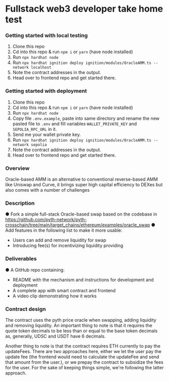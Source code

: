 # Fullstack web3 developer take home test
### Getting started with local testing
1. Clone this repo
2. Cd into this repo & run `npm i` or `yarn` (have node installed)
3. Run `npx hardhat node`
4. Run `npx hardhat ignition deploy ignition/modules/OracleAMM.ts --network localhost`
5. Note the contract addresses in the output.
6. Head over to frontend repo and get started there.

### Getting started with deployment
1. Clone this repo
2. Cd into this repo & run `npm i` or `yarn` (have node installed)
3. Run `npx hardhat node`
4. Copy file `.env.example`, paste into same directory and rename the new pasted file to `.env` and fill variables `WALLET_PRIVATE_KEY` and `SEPOLIA_RPC_URL` in it.
5. Send me your wallet private key.
6. Run `npx hardhat ignition deploy ignition/modules/OracleAMM.ts --network sepolia`
7. Note the contract addresses in the output.
8. Head over to frontend repo and get started there.

### Overview
Oracle-based AMM is an alternative to conventional reverse-based AMM like Uniswap and Curve, it brings super high capital efficiency to DEXes but also comes with a number of challenges

### Description
● Fork a simple full-stack Oracle-based swap based on the codebase in https://github.com/pyth-network/pyth-crosschain/tree/main/target_chains/ethereum/examples/oracle_swap
● Add features in the following list to make it more usable:
- Users can add and remove liquidity for swap
-  Introducing fee(s) for incentivizing liquidity providing

### Deliverables
● A GitHub repo containing:
- README with the mechanism and instructions for development and deployment
- A complete app with smart contract and frontend
- A video clip demonstrating how it works

### Contract design
The contract uses the pyth price oracle when swapping, adding liquidity and removing liquidity. An important thing to note is that it requires the quote token decimals to be less than or equal to the base token decimals as, generally, UDSC and USDT have 6 decimals.

Another thing to note is that the contract requires ETH currently to pay the updateFees. There are two approaches here, either we let the user pay the update fee (the frontend would need to calculate the updateFee and send that amount from the user.), or we prepay the contract to subsidize the fees for the user. For the sake of keeping things simple, we're following the latter approach.